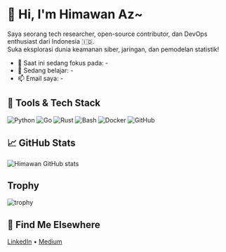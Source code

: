 # 👋 Hi, I'm Himawan Az~

Saya seorang tech researcher, open-source contributor, dan DevOps enthusiast dari Indonesia 🇮🇩.  
Suka eksplorasi dunia keamanan siber, jaringan, dan pemodelan statistik!

- 🔭 Saat ini sedang fokus pada: -
- 🌱 Sedang belajar: -
- 📫 Email saya: -

## 🚀 Tools & Tech Stack
![Python](https://img.shields.io/badge/Python-3776AB?style=flat&logo=python&logoColor=white)
![Go](https://img.shields.io/badge/Go-00ADD8?style=flat&logo=go&logoColor=white)
![Rust](https://img.shields.io/badge/Rust-000000?style=flat&logo=rust&logoColor=white)
![Bash](https://img.shields.io/badge/Bash-4EAA25?style=flat&logo=gnubash&logoColor=white)
![Docker](https://img.shields.io/badge/Docker-2496ED?style=flat&logo=docker&logoColor=white)
![GitHub](https://img.shields.io/badge/GitHub-181717?style=flat&logo=github&logoColor=white)

## 📈 GitHub Stats
![Himawan GitHub stats](https://github-readme-stats.vercel.app/api?username=himawanTIF&show_icons=true&theme=react)

## Trophy
![trophy](https://github-profile-trophy.vercel.app/?username=himawanTIF&theme=discord)

## 🔗 Find Me Elsewhere
[LinkedIn](https://linkedin.com/in/himawan-az) • [Medium](https://medium.com/@himawan_azmi)
